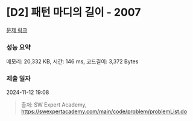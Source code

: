 # [D2] 패턴 마디의 길이 - 2007 

[문제 링크](https://swexpertacademy.com/main/code/problem/problemDetail.do?contestProbId=AV5P1kNKAl8DFAUq) 

### 성능 요약

메모리: 20,332 KB, 시간: 146 ms, 코드길이: 3,372 Bytes

### 제출 일자

2024-11-12 19:08



> 출처: SW Expert Academy, https://swexpertacademy.com/main/code/problem/problemList.do